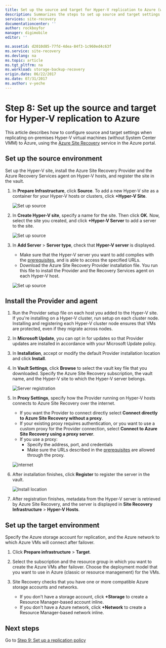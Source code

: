 ```yaml
---
title: Set up the source and target for Hyper-V replication to Azure (without System Center VMM) with Azure Site Recovery | Azure
description: Summarizes the steps to set up source and target settings for replication of Hyper-V VMs to Azure storage with Azure Site Recovery
services: site-recovery
documentationcenter: ''
author: rockboyfor
manager: digimobile
editor: ''

ms.assetid: d2010d85-77fd-4dea-84f3-1c960ed4c63f
ms.service: site-recovery
ms.devlang: na
ms.topic: article
ms.tgt_pltfrm: na
ms.workload: storage-backup-recovery
origin.date: 06/22/2017
ms.date: 07/31/2017
ms.author: v-yeche
---
```


# Step 8: Set up the source and target for Hyper-V replication to Azure

This article describes how to configure source and target settings when replicating on-premises Hyper-V virtual machines (without System Center VMM) to Azure, using the [Azure Site Recovery](site-recovery-overview.md) service in the Azure portal.



## Set up the source environment

Set up the Hyper-V site, install the Azure Site Recovery Provider and the Azure Recovery Services agent on Hyper-V hosts, and register the site in the vault.

1. In **Prepare Infrastructure**, click **Source**. To add a new Hyper-V site as a container for your Hyper-V hosts or clusters, click **+Hyper-V Site**.

    ![Set up source](./media/hyper-v-site-walkthrough-source-target/set-source1.png)
2. In **Create Hyper-V site**, specify a name for the site. Then click **OK**. Now, select the site you created, and click **+Hyper-V Server** to add a server to the site.

    ![Set up source](./media/hyper-v-site-walkthrough-source-target/set-source2.png)

3. In **Add Server** > **Server type**, check that **Hyper-V server** is displayed.

    - Make sure that the Hyper-V server you want to add complies with the [prerequisites](#on-premises-prerequisites), and is able to access the specified URLs.
    - Download the Azure Site Recovery Provider installation file. You run this file to install the Provider and the Recovery Services agent on each Hyper-V host.

    ![Set up source](./media/hyper-v-site-walkthrough-source-target/set-source3.png)

## Install the Provider and agent

1. Run the Provider setup file on each host you added to the Hyper-V site. If you're installing on a Hyper-V cluster, run setup on each cluster node. Installing and registering each Hyper-V cluster node ensures that VMs are protected, even if they migrate across nodes.
2. In **Microsoft Update**, you can opt in for updates so that Provider updates are installed in accordance with your Microsoft Update policy.
3. In **Installation**, accept or modify the default Provider installation location and click **Install**.
4. In **Vault Settings**, click **Browse** to select the vault key file that you downloaded. Specify the Azure Site Recovery subscription, the vault name, and the Hyper-V site to which the Hyper-V server belongs.

    ![Server registration](./media/hyper-v-site-walkthrough-source-target/provider3.png)

5. In **Proxy Settings**, specify how the Provider running on Hyper-V hosts connects to Azure Site Recovery over the internet.

    * If you want the Provider to connect directly select **Connect directly to Azure Site Recovery without a proxy**.
    * If your existing proxy requires authentication, or you want to use a custom proxy for the Provider connection, select **Connect to Azure Site Recovery using a proxy server**.
    * If you use a proxy:
        - Specify the address, port, and credentials
        - Make sure the URLs described in the [prerequisites](#prerequisites) are allowed through the proxy.

    ![internet](./media/hyper-v-site-walkthrough-source-target/provider7.png)

6. After installation finishes, click **Register** to register the server in the vault.

    ![Install location](./media/hyper-v-site-walkthrough-source-target/provider2.png)

7. After registration finishes, metadata from the Hyper-V server is retrieved by Azure Site Recovery, and the server is displayed in **Site Recovery Infrastructure** > **Hyper-V Hosts**.

## Set up the target environment

Specify the Azure storage account for replication, and the Azure network to which Azure VMs will connect after failover.

1. Click **Prepare infrastructure** > **Target**.
2. Select the subscription and the resource group in which you want to create the Azure VMs after failover. Choose the deployment model that you want to use in Azure (classic or resource management) for the VMs.

3. Site Recovery checks that you have one or more compatible Azure storage accounts and networks.

    - If you don't have a storage account, click **+Storage** to create a Resource Manager-based account inline. 
    - If you don't have a Azure network, click **+Network** to create a Resource Manager-based network inline.

## Next steps

Go to [Step 9: Set up a replication policy](hyper-v-site-walkthrough-replication.md)

<!--Update_Description: new article about walkthrought source and target from hyper-v to azure  -->